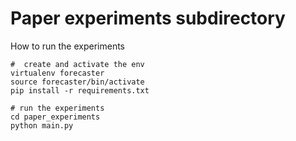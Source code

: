 # Paper experiments subdirectory
How to run the experiments
```
#  create and activate the env
virtualenv forecaster
source forecaster/bin/activate
pip install -r requirements.txt

# run the experiments
cd paper_experiments
python main.py


```